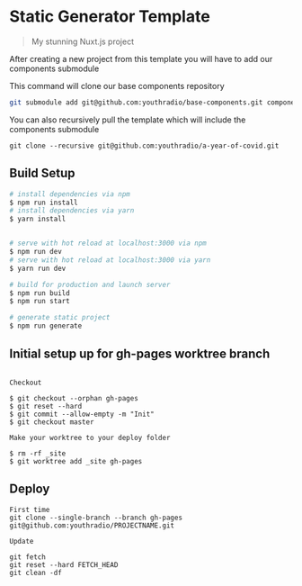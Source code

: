 # Static Generator Template

> My stunning Nuxt.js project

After creating a new project from this template you will have to add our components submodule

This command will clone our base components repository

```bash
git submodule add git@github.com:youthradio/base-components.git components
```

You can also recursively pull the template which will include the components submodule

```
git clone --recursive git@github.com:youthradio/a-year-of-covid.git
```

## Build Setup

```bash
# install dependencies via npm
$ npm run install
# install dependencies via yarn
$ yarn install


# serve with hot reload at localhost:3000 via npm
$ npm run dev
# serve with hot reload at localhost:3000 via yarn
$ yarn run dev

# build for production and launch server
$ npm run build
$ npm run start

# generate static project
$ npm run generate
```

## Initial setup up for gh-pages worktree branch

```

Checkout

$ git checkout --orphan gh-pages
$ git reset --hard
$ git commit --allow-empty -m "Init"
$ git checkout master

Make your worktree to your deploy folder

$ rm -rf _site
$ git worktree add _site gh-pages

```

## Deploy

```
First time
git clone --single-branch --branch gh-pages git@github.com:youthradio/PROJECTNAME.git

Update

git fetch
git reset --hard FETCH_HEAD
git clean -df

```
